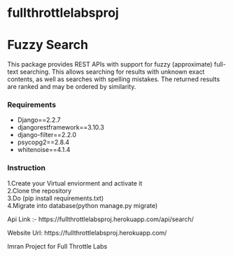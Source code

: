 # fullthrottlelabsproj


<h1>Fuzzy Search</h1>
<p>This package provides REST APIs with support for fuzzy (approximate) full-text searching. This allows searching for results with unknown exact contents, as well as searches with spelling mistakes. The returned results are ranked and may be ordered by similarity.</p>
<h3>Requirements</h3>
<ul>
    <li>Django==2.2.7</li>
    <li>djangorestframework==3.10.3</li>
    <li>django-filter==2.2.0</li>
    <li>psycopg2==2.8.4</li>
    <li>whitenoise==4.1.4</li>
</ul>
<h3>Instruction</h3>
1.Create your Virtual enviorment and activate it <br>
2.Clone the repository <br>
3.Do (pip install requirements.txt) <br>
4.Migrate into database(python manage.py migrate) <br>

<p>Api Link :- https://fullthrottlelabsproj.herokuapp.com/api/search/</p>

<p>Website Url: https://fullthrottlelabsproj.herokuapp.com/</p>

<p>Imran Project for Full Throttle Labs</p>